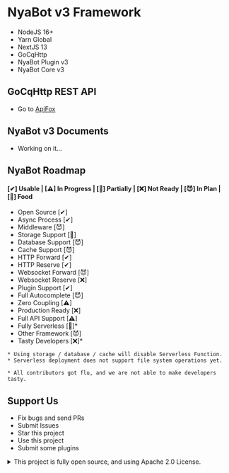 # NyaBot v3 Framework

- NodeJS 16+
- Yarn Global
- NextJS 13
- GoCqHttp
- NyaBot Plugin v3
- NyaBot Core v3

## GoCqHttp REST API

- Go to [ApiFox](https://www.apifox.cn/apidoc/shared-2a26dd5d-8520-47f5-9080-3614b97009ec)

## NyaBot v3 Documents

- Working on it...

## NyaBot Roadmap

#### [✔] Usable | [⚠] In Progress | [👻] Partially | [❌] Not Ready | [😈] In Plan | [🍪] Food

- Open Source [✔]
- Async Process [✔]
- Middleware [😈]
- Storage Support [👻]
- Database Support [😈]
- Cache Support [😈]
- HTTP Forward [✔]
- HTTP Reserve [✔]
- Websocket Forward [😈]
- Websocket Reserve [❌]
- Plugin Support [✔]
- Full Autocomplete [😈]
- Zero Coupling [⚠]
- Production Ready [❌]
- Full API Support [⚠]
- Fully Serverless [👻]*
- Other Framework [😈]
- Tasty Developers [❌]*

```
* Using storage / database / cache will disable Serverless Function.
* Serverless deployment does not support file system operations yet.

* All contributors got flu, and we are not able to make developers tasty.
```

## Support Us

- Fix bugs and send PRs
- Submit Issues
- Star this project
- Use this project
- Submit some plugins

<details>
  <summary>This project is fully open source, and using Apache 2.0 License.</summary>
  In case our cookies show up on your doorstep one day, please accept it! 😉
</details>